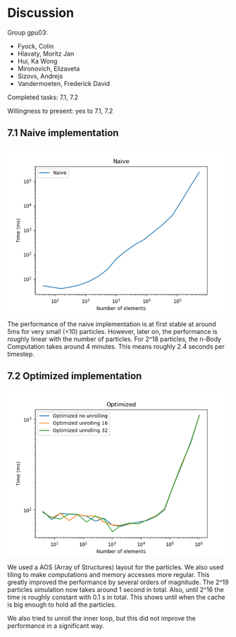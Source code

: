 # Discussion

Group gpu03:
- Fyock, Colin
- Hlavaty, Moritz Jan
- Hui, Ka Wong
- Mironovich, Elizaveta
- Sizovs, Andrejs
- Vandermoeten, Frederick David

Completed tasks: 7.1, 7.2

Willingness to present: yes to 7.1, 7.2

## 7.1 Naive implementation

![](graph.png)

The performance of the naive implementation is at first stable at around 5ms for very small (<10) particles. However, later on, the performance is roughly linear with the number of particles. For 2^18 particles, the n-Body Computation takes around 4 minutes. This means roughly 2.4 seconds per timestep.

<div style="page-break-after: always;"></div>

## 7.2 Optimized implementation

![](graph2.png)

We used a AOS (Array of Structures) layout for the particles. We also used tiling to make computations and memory accesses more regular. This greatly improved the performance by several orders of magnitude. The 2^19 particles simulation now takes around 1 second in total.
Also, until 2^16 the time is roughly constant with 0.1 s in total. This shows until when the cache is big enough to hold all the particles.

We also tried to unroll the inner loop, but this did not improve the performance in a significant way.